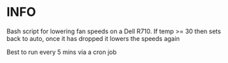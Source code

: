 # INFO

Bash script for lowering fan speeds on a Dell R710.
If temp >= 30 then sets back to auto, once it has dropped it lowers the speeds again

Best to run every 5 mins via a cron job
